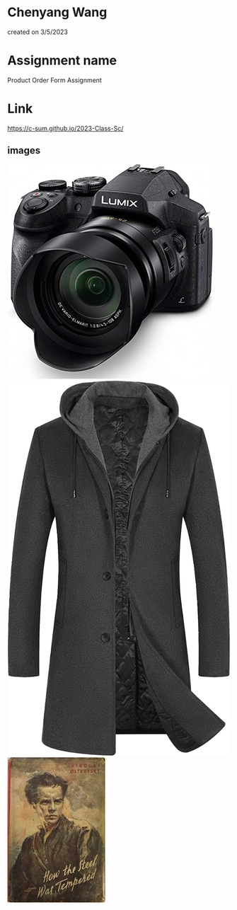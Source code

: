 # Chenyang Wang
created on 3/5/2023

# Assignment name
Product Order Form Assignment

# Link
https://c-sum.github.io/2023-Class-Sc/

## images
![picture](Camrea.jpg)
![picture](Overcoat.jpg)
![picture](A9.jpg)
